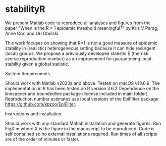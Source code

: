 # stabilityR


We present Matlab code to reproduce all analyses and figures from the paper "When is the R = 1 epidemic threshold meaningful?" by Kris V Parag, Anne Cori and Uri Obolski. 

This work focuses on showing that R=1 is not a good measure of epidemic stability in (realistic) heterogeneous setting because it can hide resurgent (local) groups. We propose a previously developed statistic E (the risk averse reproduction number) as an improvement for guaranteeing local stability given a global statistic.

System Requirements

Should work with Matlab v2023a and above. Tested on macOS v13.6.9.
The implementation in R has been tested on R version 3.6.2
Dependence on the linespecer and boundedline package (license included in main folder).
Reproduction number estimates use local versions of the EpiFilter package: https://github.com/kpzoo/EpiFilter.


Instructions and installation

Should work with any standard Matlab installation and generate figures.
Run FigX.m where X is the figure in the manuscript to be reproduced.
Code is self contained so no external installations required.
Run times of all scripts are of the order of minutes or faster.
